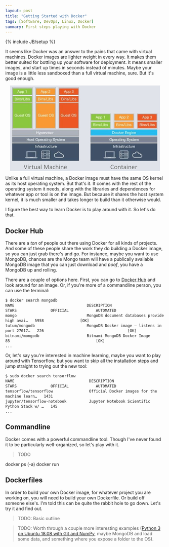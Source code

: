 ```yaml
---
layout: post
title: "Getting Started with Docker"
tags: [Software, DevOps, Linux, Docker]
summary: First steps playing with Docker
---
```

{% include JB/setup %}

It seems like Docker was an answer to the pains that came with virtual machines. Docker images are lighter weight in every way. It makes them better suited for bottling up your software for deployment. It means smaller images, and start up times in seconds instead of minutes. Maybe your image is a little less sandboxed than a full virtual machine, sure. But it's good enough.

<img alt="Docker vs VMs" src="/assets/images/software/docker_vs_vm.jpg" style="display: block;margin: 0 auto;"/>

Unlike a full virtual machine, a Docker image must have the same OS kernel as its host operating system. But that's it. It comes with the rest of the operating system it needs, along with the libraries and dependences for whatever app or tool is on the image. But because it shares the host system kernel, it is much smaller and takes longer to build than it otherwise would.

I figure the best way to learn Docker is to play around with it. So let's do that.


## Docker Hub

There are a *ton* of people out there using Docker for all kinds of projects. And some of these people share the work they do building a Docker image, so you can just grab there's and go. For instance, maybe you want to use MongoDB, chances are the Mongo team will have a publically available MongoDB image that you can just download and *poof*, you have a MongoDB up and rolling.

There are a couple of options here. First, you can go to [Docker Hub](https://hub.docker.com/) and look around for an image. Or, if you're more of a commandline person, you can use the terminal:

```shell
$ docker search mongodb
NAME                                DESCRIPTION                                     STARS               OFFICIAL            AUTOMATED
mongo                               MongoDB document databases provide high avai…   5958                [OK]                
tutum/mongodb                       MongoDB Docker image – listens in port 27017…   226                                     [OK]
bitnami/mongodb                     Bitnami MongoDB Docker Image                    85                                      [OK]
...
```

Or, let's say you're interested in machine learning, maybe you want to play around with Tensorflow, but you want to skip all the installation steps and jump straight to trying out the new tool:

```shell
$ sudo docker search tensorflow
NAME                                 DESCRIPTION                                     STARS               OFFICIAL            AUTOMATED
tensorflow/tensorflow                Official Docker images for the machine learn…   1431                                    
jupyter/tensorflow-notebook          Jupyter Notebook Scientific Python Stack w/ …   145                                     
...
```


## Commandline

Docker comes with a powerful commandline tool. Though I've never found it to be particularly well-organized, so let's play with it.

> TODO

docker ps (-a)
docker run


## Dockerfiles

In order to build your own Docker image, for whatever project you are working on, you will need to build your own Dockerfile. Or build off someone else's. I'm told this can be quite the rabbit hole to go down. Let's try it and find out.

> TODO: Basic outline

> TODO: Worth through a couple more interesting examples ([Python 3 on Ubuntu 18.08 with Git and NumPy](https://stackoverflow.com/questions/36611052/install-pip-in-docker), maybe MongoDB and load some data, and something where you expose a folder to the OS).
